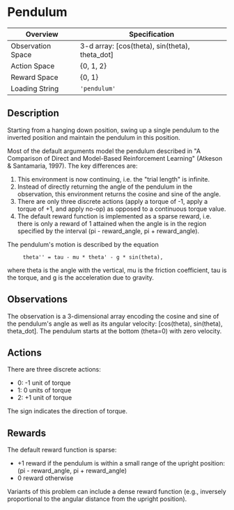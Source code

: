 # Pendulum
| Overview          | Specification                                  |
|-------------------|------------------------------------------------|
| Observation Space | 3-d array: [cos(theta), sin(theta), theta_dot] |
| Action Space      | \{0, 1, 2\}                                    |
| Reward Space      | \{0, 1\}                                       |
| Loading String    | `'pendulum'`                                   |


## Description

Starting from a hanging down position, swing up a single pendulum to the
inverted position and maintain the pendulum in this position.

Most of the default arguments model the pendulum described in "A Comparison of
Direct and Model-Based Reinforcement Learning" (Atkeson & Santamaria, 1997).
The key differences are:
1) This environment is now continuing, i.e. the "trial length" is infinite.
2) Instead of directly returning the angle of the pendulum in the observation,
this environment returns the cosine and sine of the angle.
3) There are only three discrete actions (apply a torque of -1, apply a torque
of +1, and apply no-op) as opposed to a continuous torque value.
4) The default reward function is implemented as a sparse reward, i.e. there
is only a reward of 1 attained when the angle is in the region specified by
the interval (pi - reward_angle, pi + reward_angle).

The pendulum's motion is described by the equation
```
     theta'' = tau - mu * theta' - g * sin(theta),
```
where theta is the angle with the vertical, mu is the friction coefficient,
tau is the torque, and g is the acceleration due to gravity.

## Observations

The observation is a 3-dimensional array encoding the cosine and sine of the
pendulum's angle as well as its angular velocity: [cos(theta), sin(theta),
theta_dot]. The pendulum starts at the bottom (theta=0) with zero velocity.

## Actions

There are three discrete actions:
* 0: -1 unit of torque
* 1: 0 units of torque
* 2: +1 unit of torque

The sign indicates the direction of torque.

## Rewards
The default reward function is sparse:
* +1 reward if the pendulum is within a small range of the upright position:
(pi - reward_angle, pi + reward_angle)
* 0 reward otherwise

Variants of this problem can include a dense reward function
(e.g., inversely proportional to the angular distance from the upright position).
